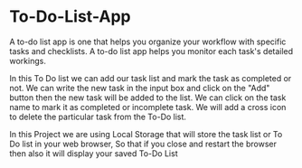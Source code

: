 # To-Do-List-App
A to-do list app is one that helps you organize your workflow with specific tasks and checklists. A to-do list app helps you monitor each task's detailed workings.

In this To Do list we can add our task list and mark the task as completed or not. We can write the new task in the input box and click on the "Add" button then the new task will be added to the list.
We can click on the task name to mark it as completed or incomplete task. We will add a cross icon to delete the particular task from the To-Do list.

In this Project we are using Local Storage  that will store the task list or To Do list in your web browser, So that if you close and restart the browser then also it will display your saved To-Do List
